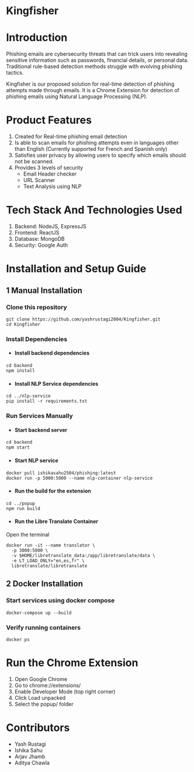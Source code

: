 # Kingfisher 

# Introduction

Phishing emails are cybersecurity threats that can trick users into revealing sensitive information such as passwords, financial details, or personal data. Traditional rule-based detection methods struggle with evolving phishing tactics. 

Kingfisher is our proposed solution for real-time detection of phishing attempts made through emails. It is a Chrome Extension for detection of phishing emails using Natural Language Processing (NLP).

# Product Features

1. Created for Real-time phishing email detection
2. Is able to scan emails for phishing attempts even in languages other than English
   (Currently supported for French and Spanish only)
4. Satisfies user privacy by allowing users to specify which emails should not be scanned.
5. Provides 3 levels of security
   - Email Header checker
   - URL Scanner
   - Text Analysis using NLP


# Tech Stack And Technologies Used

1. Backend: NodeJS, ExpressJS
2. Frontend: ReactJS
3. Database: MongoDB
5. Security: Google Auth

# Installation and Setup Guide
## 1 Manual Installation
### Clone this repository

```
git clone https://github.com/yashrustagi2004/Kingfisher.git
cd Kingfisher
```
### Install Dependencies
- #### Install backend dependencies

```
cd backend
npm install
```
- #### Install NLP Service dependencies

```
cd ../nlp-service
pip install -r requirements.txt
```
### Run Services Manually
- #### Start backend server
```
cd backend
npm start
```
- #### Start NLP service
```
docker pull ishikasahu2504/phishing:latest
docker run -p 5000:5000 --name nlp-container nlp-service
```
- #### Run the build for the extension
```
cd ../popup
npm run build
```
- #### Run the Libre Translate Container
Open the terminal
```
docker run -it --name translator \
  -p 3000:5000 \
  -v $HOME/libretranslate_data:/app/libretranslate/data \
  -e LT_LOAD_ONLY="en,es,fr" \
  libretranslate/libretranslate
```

## 2 Docker Installation
### Start services using docker compose
```
docker-compose up --build
```
### Verify running containers
```
docker ps
```

# Run the Chrome Extension
1. Open Google Chrome
2. Go to chrome://extensions/
3. Enable Developer Mode (top right corner)
4. Click Load unpacked
5. Select the popup/ folder
 
# Contributors
- Yash Rustagi 
- Ishika Sahu
- Arjav Jhamb  
- Aditya Chawla 
  




